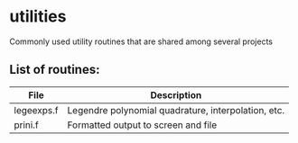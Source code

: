 # utilities

Commonly used utility routines that are shared among several projects

## List of routines:
| File | Description |
| - | - |
| legeexps.f | Legendre polynomial quadrature, interpolation, etc. |
| prini.f | Formatted output to screen and file |
